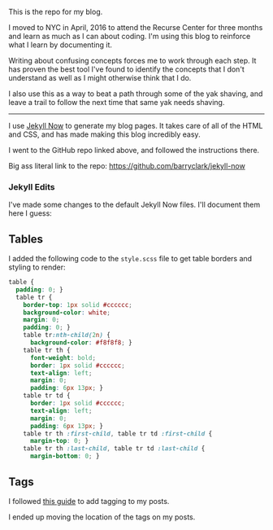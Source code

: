 This is the repo for my blog.

I moved to NYC in April, 2016 to attend the Recurse Center for three months and learn as much as I can about coding. I'm using this blog to reinforce what I learn by documenting it.

Writing about confusing concepts forces me to work through each step. It has proven the best tool I've found to identify the concepts that I don't understand as well as I might otherwise think that I do.

I also use this as a way to beat a path through some of the yak shaving, and leave a trail to follow the next time that same yak needs shaving.

----

I use [Jekyll Now](https://github.com/barryclark/jekyll-now) to generate my blog pages. It takes care of all of the HTML and CSS, and has made making this blog incredibly easy.

I went to the GitHub repo linked above, and followed the instructions there.

Big ass literal link to the repo: <https://github.com/barryclark/jekyll-now>

### Jekyll Edits

I've made some changes to the default Jekyll Now files. I'll document them here I guess:

## Tables

I added the following code to the `style.scss` file to get table borders and styling to render:

```css
table {
  padding: 0; }
  table tr {
    border-top: 1px solid #cccccc;
    background-color: white;
    margin: 0;
    padding: 0; }
    table tr:nth-child(2n) {
      background-color: #f8f8f8; }
    table tr th {
      font-weight: bold;
      border: 1px solid #cccccc;
      text-align: left;
      margin: 0;
      padding: 6px 13px; }
    table tr td {
      border: 1px solid #cccccc;
      text-align: left;
      margin: 0;
      padding: 6px 13px; }
    table tr th :first-child, table tr td :first-child {
      margin-top: 0; }
    table tr th :last-child, table tr td :last-child {
      margin-bottom: 0; }
```

## Tags

I followed [this guide](http://blog.meinside.pe.kr/Adding-tag-cloud-and-archives-page-to-Jekyll/) to add tagging to my posts.

I ended up moving the location of the tags on my posts.
